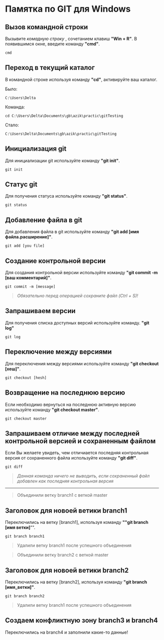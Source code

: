 # Памятка по GIT для Windows

## Вызов командной строки
Вызывите *комадную строку* , сочетанием клавиш **"Win + R"**. В появившимся окне, введите команду **"сmd"**.
```
cmd
```
## Переход в текущий каталог
В командной строке используя команду **"cd"**, активируйте ваш каталог.

Было:
```
C:\Users\Delta
```
Команда:
```
cd C:\Users\Delta\Documents\gb\azik\practic\gitTesting
```
Стало:
```
C:\Users\Delta\Documents\gb\azik\practic\gitTesting
```
## Инициализация git
Для инициализации git используйте команду **"git init"**.
```
git init
```
## Статус git
Для получения статуса используйте команду **"git status"**.
```
git status
```
## Добавление файла в git
Для добавления файла в git используйте команду **"git add [имя файла.расширение]"**.
```
git add [you file]
```
## Создание контрольной версии
Для создания контрольной версии используйте команду **"git commit -m [ваш комментарий]"**.
```
git commit -m [message]
```
>*Обязательно перед операцией сохраните файл (Ctrl + S)!*
## Запрашиваем версии
Для получения списка доступных версий используйте команду. **"git log"**
```
git log
```
## Переключение между версиями
Для переключения между версиями используйте команду **"git checkout [хеш]"**.
```
git checkout [hesh]
```
## Возвращение на последнюю версию
Если необходимо вернуться на последнюю активную версию используйте команду **"git checkout master"**.
```
git checkout master
```
## Запрашиваем отличие между последней контрольной версией и сохраненным файлом
Если Вы желаете увидеть, чем отличиается последняя контрольная версия от сохраненного файла используйте команду **"git diff"**.
```
git diff
```
>*Данная команда ничего не выводить, если сохраненный файл добавлен как последняя контрольная версия*

---
>Объединили ветку branch1 с веткой master
## Заголовок для новоей ветики branch1
Переключились на ветку [branch1], используя команду **""git branch [имя ветки]**"".
```
git branch branch1
```
>Удалили ветку branch1 после успешного объединения

>Объединили ветку branch2 с веткой master
## Заголовок для новоей ветики branch2
Переключились на ветку [branch2], используя команду **"git branch [имя_ветки]"**.
```
git branch branch2
```
>Удалили ветку branch1 после успешного объединения
## Создаем конфликтную зону branch3 и branch4
Переключились на branch4 и заполнили какие-то данные!
